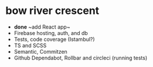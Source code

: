 # bow river crescent

- **done** ~add React app~
- Firebase hosting, auth, and db
- Tests, code coverage (Istambul?)
- TS and SCSS
- Semantic, Commitzen
- Github Dependabot, Rollbar and circleci (running tests)
